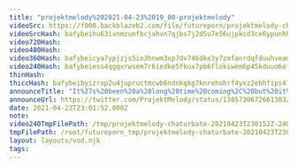 ```yaml
---
title: "projektmelody%202021-04-23%2019_00-projektmelody"
videoSrc: https://f000.backblazeb2.com/file/futureporn/projektmelody-chaturbate-2021-04-23.mp4
videoSrcHash: bafybeihu63ivnmzunfbcjahvn7qjbs7j2d5u7e56ujpkcd3ce6ypunhh3e
video720Hash: 
video480Hash: 
video360Hash: bafybeicya7ypjzjs5io3hnwm3xp7dv746dke3y7zmfanrdqfduuhveamou
video240Hash: bafybeiess4qgqxrwsem7r6iedke5fkux7pb6flokiwem6p45kduuo6ofge?filename=projektmelody-chaturbate-20210423T230152Z-240p.mp4
thinHash: 
thiccHash: bafybeibyizrxp2u4jupructmcwb6ndnkqkg7knrehohrf4yxz2ebhfips4?filename=20210423T230152Z-thicc.jpg
announceTitle: "It%27s%20been%20a%20long%20time%20coming%2C%20but%20it%27s%20time%20for%20Mel%202.0%21%21%21%20I%27m%20smoother%20than%20ever%2C%20and%20i%27ve%20got%20a%20lot%20of%20new%20stuff%20coming%20%28nothing%20will%20break%2C%20pixels%20crossed%29.%20%20and%20big%20thank%20you%20to%20%40FAKKU%20for%20making%20a%20skateboard%20for%20me%21%21%20reveal%20at%20the%20end%20of%20stream%21%21"
announceUrl: https://twitter.com/ProjektMelody/status/1385730672661303296
date: 2021-04-23T23:01:52.000Z
note: 
video240TmpFilePath: /tmp/projektmelody-chaturbate-20210423T230152Z-240p.mp4
tmpFilePath: /root/futureporn_tmp/projektmelody-chaturbate-20210423T230152Z.mp4
layout: layouts/vod.njk
tags:
---
```

